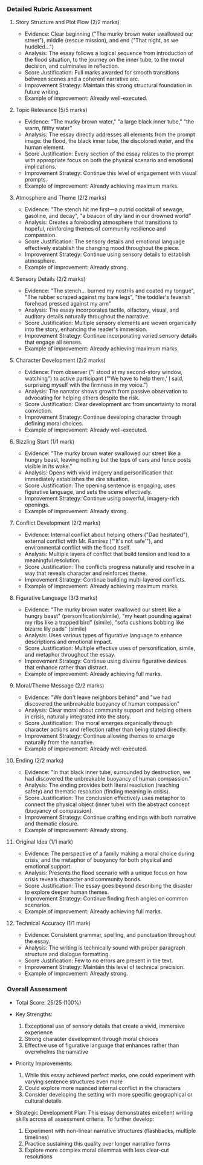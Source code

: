 ### Detailed Rubric Assessment

1. Story Structure and Plot Flow (2/2 marks)
   - Evidence: Clear beginning ("The murky brown water swallowed our street"), middle (rescue mission), and end ("That night, as we huddled...")
   - Analysis: The essay follows a logical sequence from introduction of the flood situation, to the journey on the inner tube, to the moral decision, and culminates in reflection.
   - Score Justification: Full marks awarded for smooth transitions between scenes and a coherent narrative arc.
   - Improvement Strategy: Maintain this strong structural foundation in future writing.
   - Example of improvement: Already well-executed.

2. Topic Relevance (5/5 marks)
   - Evidence: "The murky brown water," "a large black inner tube," "the warm, filthy water"
   - Analysis: The essay directly addresses all elements from the prompt image: the flood, the black inner tube, the discolored water, and the human element.
   - Score Justification: Every section of the essay relates to the prompt with appropriate focus on both the physical scenario and emotional implications.
   - Improvement Strategy: Continue this level of engagement with visual prompts.
   - Example of improvement: Already achieving maximum marks.

3. Atmosphere and Theme (2/2 marks)
   - Evidence: "The stench hit me first—a putrid cocktail of sewage, gasoline, and decay", "a beacon of dry land in our drowned world"
   - Analysis: Creates a foreboding atmosphere that transitions to hopeful, reinforcing themes of community resilience and compassion.
   - Score Justification: The sensory details and emotional language effectively establish the changing mood throughout the piece.
   - Improvement Strategy: Continue using sensory details to establish atmosphere.
   - Example of improvement: Already strong.

4. Sensory Details (2/2 marks)
   - Evidence: "The stench... burned my nostrils and coated my tongue", "The rubber scraped against my bare legs", "the toddler's feverish forehead pressed against my arm"
   - Analysis: The essay incorporates tactile, olfactory, visual, and auditory details naturally throughout the narrative.
   - Score Justification: Multiple sensory elements are woven organically into the story, enhancing the reader's immersion.
   - Improvement Strategy: Continue incorporating varied sensory details that engage all senses.
   - Example of improvement: Already achieving maximum marks.

5. Character Development (2/2 marks)
   - Evidence: From observer ("I stood at my second-story window, watching") to active participant ("'We have to help them,' I said, surprising myself with the firmness in my voice.")
   - Analysis: The narrator shows growth from passive observation to advocating for helping others despite the risk.
   - Score Justification: Clear development arc from uncertainty to moral conviction.
   - Improvement Strategy: Continue developing character through defining moral choices.
   - Example of improvement: Already well-executed.

6. Sizzling Start (1/1 mark)
   - Evidence: "The murky brown water swallowed our street like a hungry beast, leaving nothing but the tops of cars and fence posts visible in its wake."
   - Analysis: Opens with vivid imagery and personification that immediately establishes the dire situation.
   - Score Justification: The opening sentence is engaging, uses figurative language, and sets the scene effectively.
   - Improvement Strategy: Continue using powerful, imagery-rich openings.
   - Example of improvement: Already strong.

7. Conflict Development (2/2 marks)
   - Evidence: Internal conflict about helping others ("Dad hesitated"), external conflict with Mr. Ramirez ("'It's not safe'"), and environmental conflict with the flood itself.
   - Analysis: Multiple layers of conflict that build tension and lead to a meaningful resolution.
   - Score Justification: The conflicts progress naturally and resolve in a way that reveals character and reinforces theme.
   - Improvement Strategy: Continue building multi-layered conflicts.
   - Example of improvement: Already achieving maximum marks.

8. Figurative Language (3/3 marks)
   - Evidence: "The murky brown water swallowed our street like a hungry beast" (personification/simile), "my heart pounding against my ribs like a trapped bird" (simile), "sofa cushions bobbing like bizarre lily pads" (simile)
   - Analysis: Uses various types of figurative language to enhance descriptions and emotional impact.
   - Score Justification: Multiple effective uses of personification, simile, and metaphor throughout the essay.
   - Improvement Strategy: Continue using diverse figurative devices that enhance rather than distract.
   - Example of improvement: Already achieving full marks.

9. Moral/Theme Message (2/2 marks)
   - Evidence: "We don't leave neighbors behind" and "we had discovered the unbreakable buoyancy of human compassion"
   - Analysis: Clear moral about community support and helping others in crisis, naturally integrated into the story.
   - Score Justification: The moral emerges organically through character actions and reflection rather than being stated directly.
   - Improvement Strategy: Continue allowing themes to emerge naturally from the narrative.
   - Example of improvement: Already well-executed.

10. Ending (2/2 marks)
    - Evidence: "In that black inner tube, surrounded by destruction, we had discovered the unbreakable buoyancy of human compassion."
    - Analysis: The ending provides both literal resolution (reaching safety) and thematic resolution (finding meaning in crisis).
    - Score Justification: The conclusion effectively uses metaphor to connect the physical object (inner tube) with the abstract concept (buoyancy of compassion).
    - Improvement Strategy: Continue crafting endings with both narrative and thematic closure.
    - Example of improvement: Already strong.

11. Original Idea (1/1 mark)
    - Evidence: The perspective of a family making a moral choice during crisis, and the metaphor of buoyancy for both physical and emotional support.
    - Analysis: Presents the flood scenario with a unique focus on how crisis reveals character and community bonds.
    - Score Justification: The essay goes beyond describing the disaster to explore deeper human themes.
    - Improvement Strategy: Continue finding fresh angles on common scenarios.
    - Example of improvement: Already achieving full marks.

12. Technical Accuracy (1/1 mark)
    - Evidence: Consistent grammar, spelling, and punctuation throughout the essay.
    - Analysis: The writing is technically sound with proper paragraph structure and dialogue formatting.
    - Score Justification: Few to no errors are present in the text.
    - Improvement Strategy: Maintain this level of technical precision.
    - Example of improvement: Already strong.

### Overall Assessment

- Total Score: 25/25 (100%)
- Key Strengths:
  1. Exceptional use of sensory details that create a vivid, immersive experience
  2. Strong character development through moral choices
  3. Effective use of figurative language that enhances rather than overwhelms the narrative

- Priority Improvements:
  1. While this essay achieved perfect marks, one could experiment with varying sentence structures even more
  2. Could explore more nuanced internal conflict in the characters
  3. Consider developing the setting with more specific geographical or cultural details

- Strategic Development Plan:
  This essay demonstrates excellent writing skills across all assessment criteria. To further develop:
  1. Experiment with non-linear narrative structures (flashbacks, multiple timelines)
  2. Practice sustaining this quality over longer narrative forms
  3. Explore more complex moral dilemmas with less clear-cut resolutions